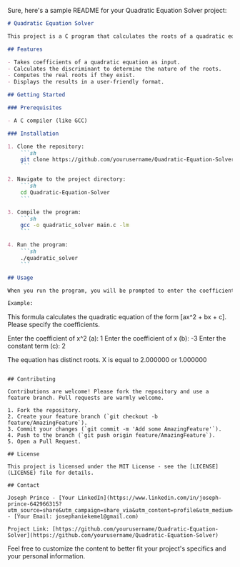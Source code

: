 Sure, here's a sample README for your Quadratic Equation Solver project:

```markdown
# Quadratic Equation Solver

This project is a C program that calculates the roots of a quadratic equation of the form `ax^2 + bx + c = 0`. It can handle cases where the equation has real and distinct roots, a single real root, or no real roots.

## Features

- Takes coefficients of a quadratic equation as input.
- Calculates the discriminant to determine the nature of the roots.
- Computes the real roots if they exist.
- Displays the results in a user-friendly format.

## Getting Started

### Prerequisites

- A C compiler (like GCC)

### Installation

1. Clone the repository:
    ```sh
    git clone https://github.com/yourusername/Quadratic-Equation-Solver.git
    ```

2. Navigate to the project directory:
    ```sh
    cd Quadratic-Equation-Solver
    ```

3. Compile the program:
    ```sh
    gcc -o quadratic_solver main.c -lm
    ```

4. Run the program:
    ```sh
    ./quadratic_solver
    ```

## Usage

When you run the program, you will be prompted to enter the coefficients of the quadratic equation (a, b, and c). The program will then compute the roots and display the results.

Example:
```
This formula calculates the quadratic equation of the form [ax^2 + bx + c].
Please specify the coefficients.

Enter the coefficient of x^2 (a): 1
Enter the coefficient of x (b): -3
Enter the constant term (c): 2

The equation has distinct roots.
X is equal to 2.000000 or 1.000000
```

## Contributing

Contributions are welcome! Please fork the repository and use a feature branch. Pull requests are warmly welcome.

1. Fork the repository.
2. Create your feature branch (`git checkout -b feature/AmazingFeature`).
3. Commit your changes (`git commit -m 'Add some AmazingFeature'`).
4. Push to the branch (`git push origin feature/AmazingFeature`).
5. Open a Pull Request.

## License

This project is licensed under the MIT License - see the [LICENSE](LICENSE) file for details.

## Contact

Joseph Prince - [Your LinkedIn](https://www.linkedin.com/in/joseph-prince-642966315?utm_source=share&utm_campaign=share_via&utm_content=profile&utm_medium=android_app) - [Your Email: josephaniekeme1@gmail.com)

Project Link: [https://github.com/yourusername/Quadratic-Equation-Solver](https://github.com/yourusername/Quadratic-Equation-Solver)
```

Feel free to customize the content to better fit your project's specifics and your personal information.
